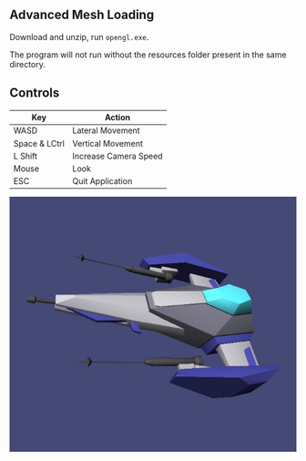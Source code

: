 ## Advanced Mesh Loading

Download and unzip, run `opengl.exe`.

The program will not run without the resources folder present in the same directory.

## Controls
| Key            | Action                |
|----------------|-----------------------|
| WASD           | Lateral Movement      |
| Space & LCtrl  | Vertical Movement     |
| L Shift        | Increase Camera Speed |
| Mouse          | Look                  |
| ESC            | Quit Application      |

![image](../../../progress/advanced_load_mesh.jpg)